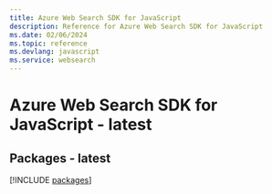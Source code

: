 ```yaml
---
title: Azure Web Search SDK for JavaScript
description: Reference for Azure Web Search SDK for JavaScript
ms.date: 02/06/2024
ms.topic: reference
ms.devlang: javascript
ms.service: websearch
---
```

# Azure Web Search SDK for JavaScript - latest
## Packages - latest
[!INCLUDE [packages](web-search-index.md)]